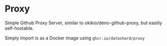 # Proxy

Simple Github Proxy Server, similar to okikio/deno-github-proxy, but easiliy self-hostable.


Simply import is as a Docker image using `ghcr.io/datashard/proxy`
